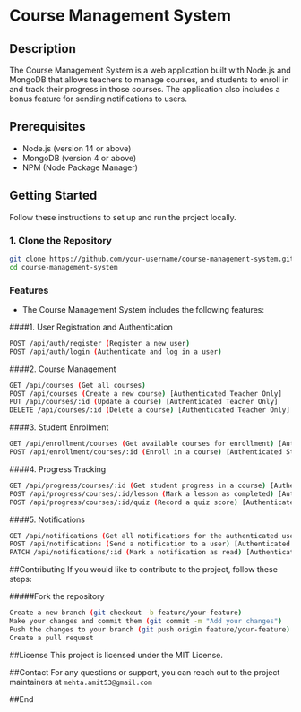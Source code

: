 # Course Management System

## Description
The Course Management System is a web application built with Node.js and MongoDB that allows teachers to manage courses, and students to enroll in and track their progress in those courses. The application also includes a bonus feature for sending notifications to users.

## Prerequisites
- Node.js (version 14 or above)
- MongoDB (version 4 or above)
- NPM (Node Package Manager)

## Getting Started
Follow these instructions to set up and run the project locally.

### 1. Clone the Repository
```bash
git clone https://github.com/your-username/course-management-system.git
cd course-management-system
```

### Features
- The Course Management System includes the following features:

####1. User Registration and Authentication
```bash
POST /api/auth/register (Register a new user)
POST /api/auth/login (Authenticate and log in a user)
```

####2. Course Management
```bash
GET /api/courses (Get all courses)
POST /api/courses (Create a new course) [Authenticated Teacher Only]
PUT /api/courses/:id (Update a course) [Authenticated Teacher Only]
DELETE /api/courses/:id (Delete a course) [Authenticated Teacher Only]
```

####3. Student Enrollment
```bash
GET /api/enrollment/courses (Get available courses for enrollment) [Authenticated Student Only]
POST /api/enrollment/courses/:id (Enroll in a course) [Authenticated Student Only]
```

####4. Progress Tracking
```bash
GET /api/progress/courses/:id (Get student progress in a course) [Authenticated Student Only]
POST /api/progress/courses/:id/lesson (Mark a lesson as completed) [Authenticated Student Only]
POST /api/progress/courses/:id/quiz (Record a quiz score) [Authenticated Student Only]
```

####5.  Notifications
```bash
GET /api/notifications (Get all notifications for the authenticated user) [Authenticated Student Only]
POST /api/notifications (Send a notification to a user) [Authenticated Teacher Only]
PATCH /api/notifications/:id (Mark a notification as read) [Authenticated Student Only]
```

##Contributing
If you would like to contribute to the project, follow these steps:

#####Fork the repository
```bash
Create a new branch (git checkout -b feature/your-feature)
Make your changes and commit them (git commit -m "Add your changes")
Push the changes to your branch (git push origin feature/your-feature)
Create a pull request
```

##License
This project is licensed under the MIT License.

##Contact
For any questions or support, you can reach out to the project maintainers at
``` mehta.amit53@gmail.com ```

##End